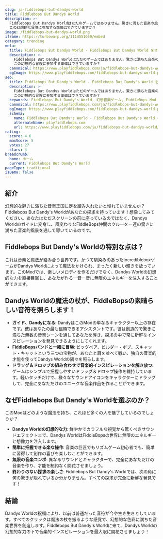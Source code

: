 ```yaml
---
slug: ja-fiddlebops-but-dandys-world
title: Fiddlebops But Dandys World
description: >-
  Fiddlebops But Dandys Worldはただのゲームではありません。驚きに満ちた音楽の旅です。
  この幻想的な冒険に参加する準備はできていますか？
image: /fiddlebops-but-dandys-world.png
iframe: https://turbowarp.org/1114551059/embed
category: trending
meta:
  title: Fiddlebops But Dandys World - Fiddlebops But Dandys World をオンラインでプレイ
  description: >-
    Fiddlebops But Dandys Worldはただのゲームではありません。驚きに満ちた音楽の旅です。
    この幻想的な冒険に参加する準備はできていますか？
  canonical: https://www.playfiddlebops.com/ja/fiddlebops-but-dandys-world/
  ogImage: https://www.playfiddlebops.com/fiddlebops-but-dandys-world.png
seo:
  title: Fiddlebops But Dandy's World - Fiddlebops But Dandy's World をオンラインでプレイ
  description: >-
    Fiddlebops But Dandys Worldはただのゲームではありません。驚きに満ちた音楽の旅です。
    この幻想的な冒険に参加する準備はできていますか？
  keywords: Fiddlebops But Dandy's World, 幻想音楽ゲーム, FiddleBops Mod
  canonical: https://www.playfiddlebops.com/ja/fiddlebops-but-dandys-world/
  ogImage: https://www.playfiddlebops.com/fiddlebops-but-dandys-world.png
  schema:
    name: Fiddlebops But Dandy's World - Fiddlebops But Dandy's World をオンラインでプレイ
    alternateName: playfiddlebops.com
    url: https://www.playfiddlebops.com/ja/fiddlebops-but-dandys-world/
rating:
  score: 4.6
  maxScore: 5
  votes: 27
  stars: 4
breadcrumb:
  home: ホーム
  current: Fiddlebops But Dandy's World
pageType: traditional
isDemo: false
---
```


## 紹介

幻想的な魅力に満ちた音楽王国に足を踏み入れたいと憧れていませんか？Fiddlebops But Dandy's Worldがあなたの探求を待っています！想像してみてください。あなたはただスクリーンの前に座っているのではなく、Dandys Worldのガイドに変身し、風変わりなFiddleBops仲間のクルーを一連の驚きに満ちた音楽的風景を通して導いているのです。

## Fiddlebops But Dandy's Worldの特別な点は？

これは音楽と魔法が絡み合う世界です。かつて馴染みのあったIncredibleboxゲームがDandys Worldによって魔法をかけられ、まったく新しい輝きを放っています。このModでは、楽しいメロディを作るだけでなく、Dandys Worldの幻想的な力を直接目撃し、あなたが作る一音一音に無限のエネルギーを注入することができます。

## Dandys Worldの魔法の杖が、FiddleBopsの素晴らしい音符を照らします！

- **ガイド、Dandyになる**: DandyはこのModの単なるキャラクター以上の存在です。彼はあなたの最も信頼できるアシスタントです。彼は創造的で驚きに満ちた無数の音楽シーンを通してあなたを導き、探求の中で常に新鮮なインスピレーションを発見できるようにしてくれます。
- **FiddleBopsバンドと一緒に冒険**: ビッグベア、ビルダー・ボブ、スキャット・キャットという三つの宝物が、あなたと肩を並べて戦い、独自の音楽的才能を使ってDandys Worldの隅々を照らします。
- **ドラッグ＆ドロップの組み合わせで音楽的インスピレーションを解き放つ**: ゲームはシンプルで把握しやすいドラッグ＆ドロップ操作を維持しています。軽いタッチだけで、様々なサウンドアイコンをキャラクターにドラッグして、完全にあなただけのユニークな音楽作品を作ることができます。

## なぜFiddlebops But Dandy's Worldを選ぶのか？

このModはどのような魔法を持ち、これほど多くの人を魅了しているのでしょうか？

- **Dandys Worldの幻想的な力**: 鮮やかでカラフルな視覚から驚くべきサウンドエフェクトまで、Dandys WorldはFiddleBopsの世界に無限のエネルギーと想像力を注入します。
- **簡単に把握できる楽な操作**: 音楽の巨匠でもリズムゲーム初心者でも、簡単に習得して創作の喜びを楽しむことができます。
- **無限の音楽コンボ**: 異なるサウンドとキャラクターで、完全にあなただけの音楽を作り、才能を制約なく開花させましょう。
- **終わりのない探求の楽しさ**: Fiddlebops But Dandy's Worldでは、次の角に何の驚きが隠れているか分かりません。すべての探求が完全に新鮮な発見です！

## 結論

Dandys Worldの祝福により、以前は普通だった音符が今や生き生きとしています。すべてのクリックは魔法の杖を振るような感覚で、幻想的な色彩に満ちた音楽世界を創造します。Fiddlebops But Dandy's Worldに来て、Dandys Worldの幻想的な力の下で音楽的インスピレーションを最大限に開花させましょう！